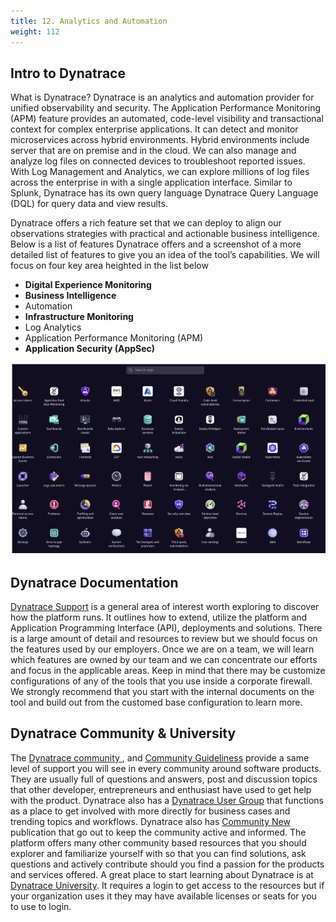 ```yaml
---
title: 12. Analytics and Automation
weight: 112
---
```


## Intro to Dynatrace

What is Dynatrace? Dynatrace is an analytics and automation provider for unified observability and security. The Application Performance Monitoring (APM) feature provides an automated, code-level visibility and transactional context for complex enterprise applications. It can detect and monitor microservices across hybrid environments. Hybrid environments include server that are on premise and in the cloud. We can also manage and analyze log files on connected devices to troubleshoot reported issues. With Log Management and Analytics, we can explore millions of log files across the enterprise in with a single application interface. Similar to Splunk, Dynatrace has its own query language Dynatrace Query Language (DQL) for query data and view results. 

Dynatrace offers a rich feature set that we can deploy to align our observations strategies with practical and actionable business intelligence. Below is a list of features Dynatrace offers and a screenshot of a more detailed list of features to give you an idea of the tool’s capabilities. We will focus on four key area heighted in the list below

* **Digital Experience Monitoring**
* **Business Intelligence**
* Automation  
* **Infrastructure Monitoring**
* Log Analytics
* Application Performance Monitoring (APM)
* **Application Security (AppSec)**

![Dynatrace Offering](./images/dynatrace_offerings.png "Dynatrace full course offerings")

## Dynatrace Documentation 
[Dynatrace Support](https://www.dynatrace.com/support/help) is a general area of interest worth exploring to discover how the platform runs. It outlines how to extend, utilize the platform and Application Programming Interface (API), deployments and solutions. There is a large amount of detail and resources to review but we should focus on the features used by our employers. Once we are on a team, we will learn which features are owned by our team and we can concentrate our efforts and focus in the applicable areas. Keep in mind that there may be customize configurations of any of the tools that you use inside a corporate firewall. We strongly recommend that you start with the internal documents on the tool and build out from the customed base configuration to learn more.  

## Dynatrace Community & University 

The [ Dynatrace community ](https://community.dynatrace.com/ ), and [Community Guideliness](https://community.dynatrace.com/t5/Community-user-guide/bg-p/community_user_guide) provide a same level of support you will see in every community around software products. They are usually full of questions and answers, post and discussion topics that other developer, entrepreneurs and enthusiast have used to get help with the product. Dynatrace also has a [Dynatrace User Group](https://community.dynatrace.com/t5/Community-user-groups/ct-p/Community_user_groups) that functions as a place to get involved with more directly for business cases and trending topics and workflows. Dynatrace also has [Community New](https://community.dynatrace.com/t5/Community-news/bg-p/CommunityNews) publication that go out to keep the community active and informed. The platform offers many other community based resources that you should explorer and familiarize yourself with so that you can find solutions, ask questions and actively contribute should you find a passion for the products and services offered. A great place to start learning about Dynatrace is at [Dynatrace University](https://www.dynatrace.com/dynatrace-university/). It requires a login to get access to the resources but if your organization uses it they may have available licenses or seats for you to use to login. 

